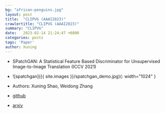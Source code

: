 ```yaml
---
bg: "african-penguins.jpg"
layout: post
title:  "CLIPVG (AAAI2023)"
crawlertitle: "CLIPVG (AAAI2023)"
summary: "CLIPVG"
date:   2023-02-14 21:24:47 +0800
categories: posts
tags: 'Paper'
author: Xuning
---
```


- SPatchGAN: A Statistical Feature Based Discriminator for Unsupervised Image-to-Image Translation (ICCV 2021)

- ![spatchgan]({{ site.images }}/spatchgan_demo.jpg){: width="1024" }

- Authors: Xuning Shao, Weidong Zhang

- [github](https://github.com/NetEase-GameAI/SPatchGAN)

- [arxiv](https://arxiv.org/abs/2103.16219)


